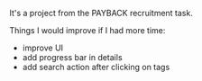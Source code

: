 It's a project from the PAYBACK recruitment task.

Things I would improve if I had more time: 

- improve UI
- add progress bar in details
- add search action after clicking on tags
